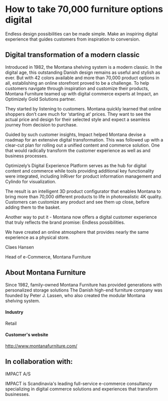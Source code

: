 # How to take 70,000 furniture options digital

Endless design possibilities can be made simple. Make an inspiring digital
experience that guides customers from inspiration to conversion.

## **Digital transformation of a modern classic**

Introduced in 1982, the Montana shelving system is a modern classic. In the
digital age, this outstanding Danish design remains as useful and stylish as
ever. But with 42 colors available and more than 70,000 product options in all,
establishing an online storefront proved to be a challenge. To help customers
navigate through inspiration and customize their products, Montana Furniture
teamed up with digital commerce experts at Impact, an Optimizely Gold Solutions
partner.

They started by listening to customers. Montana quickly learned that online
shoppers don’t care much for ‘starting at’ prices. They want to see the actual
price and design for their selected style and expect a seamless journey from
decision to purchase.

Guided by such customer insights, Impact helped Montana devise a roadmap for an
extensive digital transformation. This was followed up with a clear-cut plan for
rolling out a unified content and commerce solution. One that would radically
transform the customer experience as well as and business processes.

Optimizely’s Digital Experience Platform serves as the hub for digital content
and commerce while tools providing additional key functionality were integrated,
including InRiver for product information management and Cylindo for
visualization.

The result is an intelligent 3D product configurator that enables Montana to
bring more than 70,000 different products to life in photorealistic 4K quality.
Customers can customize any product and see them up close, before adding them to
the basket.

Another way to put it - Montana now offers a digital customer experience that
truly reflects the brand promise: Endless possibilities.

We have created an online atmosphere that provides nearly the same experience as
a physical store.

Claes Hansen

Head of e-Commerce, Montana Furniture

## **About Montana Furniture**

Since 1982, family-owned Montana Furniture has provided generations with
personalized storage solutions The Danish high-end furniture company was founded
by Peter J. Lassen, who also created the modular Montana shelving system.

#### Industry

Retail

#### Customer's website

http://www.montanafurniture.com/

## In collaboration with:

IMPACT A/S

IMPACT is Scandinavia's leading full-service e-commerce consultancy specializing
in digital commerce solutions and experiences that transform businesses.
